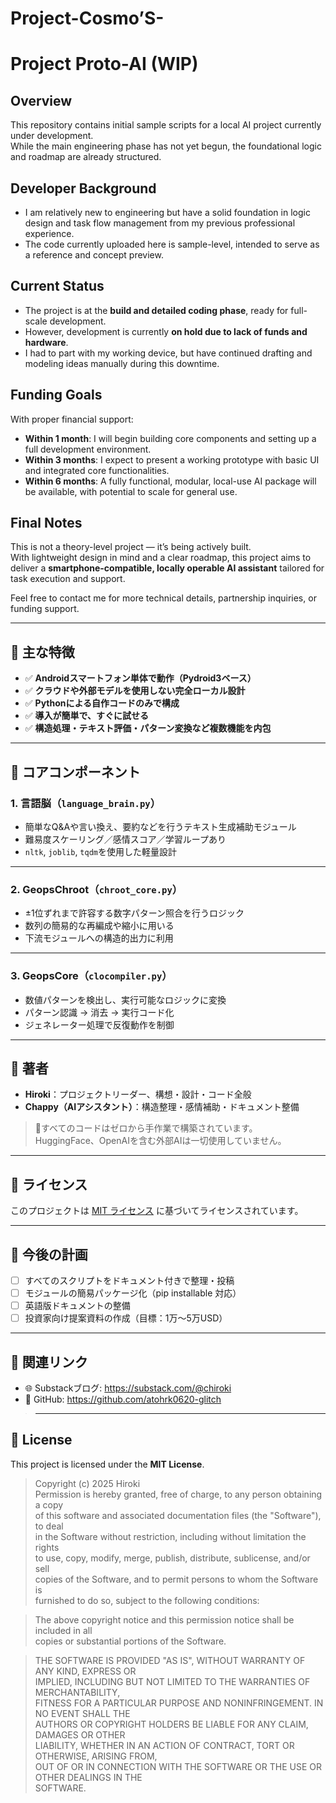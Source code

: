 # Project-Cosmo’S-

# Project Proto-AI (WIP)

## Overview

This repository contains initial sample scripts for a local AI project currently under development.  
While the main engineering phase has not yet begun, the foundational logic and roadmap are already structured.

## Developer Background

- I am relatively new to engineering but have a solid foundation in logic design and task flow management from my previous professional experience.
- The code currently uploaded here is sample-level, intended to serve as a reference and concept preview.

## Current Status

- The project is at the **build and detailed coding phase**, ready for full-scale development.
- However, development is currently **on hold due to lack of funds and hardware**.
- I had to part with my working device, but have continued drafting and modeling ideas manually during this downtime.

## Funding Goals

With proper financial support:
- **Within 1 month**: I will begin building core components and setting up a full development environment.
- **Within 3 months**: I expect to present a working prototype with basic UI and integrated core functionalities.
- **Within 6 months**: A fully functional, modular, local-use AI package will be available, with potential to scale for general use.

## Final Notes

This is not a theory-level project — it’s being actively built.  
With lightweight design in mind and a clear roadmap, this project aims to deliver a **smartphone-compatible, locally operable AI assistant** tailored for task execution and support.

Feel free to contact me for more technical details, partnership inquiries, or funding support.

---

## 🌟 主な特徴

- ✅ **Androidスマートフォン単体で動作（Pydroid3ベース）**
- ✅ **クラウドや外部モデルを使用しない完全ローカル設計**
- ✅ **Pythonによる自作コードのみで構成**
- ✅ **導入が簡単で、すぐに試せる**
- ✅ **構造処理・テキスト評価・パターン変換など複数機能を内包**

---

## 🧩 コアコンポーネント

### 1. 言語脳（`language_brain.py`）

- 簡単なQ&Aや言い換え、要約などを行うテキスト生成補助モジュール
- 難易度スケーリング／感情スコア／学習ループあり
- `nltk`, `joblib`, `tqdm`を使用した軽量設計

---

### 2. GeopsChroot（`chroot_core.py`）

- ±1位ずれまで許容する数字パターン照合を行うロジック
- 数列の簡易的な再編成や縮小に用いる
- 下流モジュールへの構造的出力に利用

---

### 3. GeopsCore（`clocompiler.py`）

- 数値パターンを検出し、実行可能なロジックに変換
- パターン認識 → 消去 → 実行コード化
- ジェネレーター処理で反復動作を制御

---

## 👤 著者

- **Hiroki**：プロジェクトリーダー、構想・設計・コード全般
- **Chappy（AIアシスタント）**：構造整理・感情補助・ドキュメント整備

> 🔸すべてのコードはゼロから手作業で構築されています。  
> HuggingFace、OpenAIを含む外部AIは一切使用していません。

---

## 📜 ライセンス

このプロジェクトは [MIT ライセンス](LICENSE) に基づいてライセンスされています。

---

## 🚀 今後の計画

- [ ] すべてのスクリプトをドキュメント付きで整理・投稿
- [ ] モジュールの簡易パッケージ化（pip installable 対応）
- [ ] 英語版ドキュメントの整備
- [ ] 投資家向け提案資料の作成（目標：1万〜5万USD）

---

## 🔗 関連リンク

- 🌐 Substackブログ: https://substack.com/@chiroki  
- 💾 GitHub: https://github.com/atohrk0620-glitch
>
> ---

## 📜 License

This project is licensed under the **MIT License**.

> Copyright (c) 2025 Hiroki  
> Permission is hereby granted, free of charge, to any person obtaining a copy  
> of this software and associated documentation files (the "Software"), to deal  
> in the Software without restriction, including without limitation the rights  
> to use, copy, modify, merge, publish, distribute, sublicense, and/or sell  
> copies of the Software, and to permit persons to whom the Software is  
> furnished to do so, subject to the following conditions:

> The above copyright notice and this permission notice shall be included in all  
> copies or substantial portions of the Software.

> THE SOFTWARE IS PROVIDED "AS IS", WITHOUT WARRANTY OF ANY KIND, EXPRESS OR  
> IMPLIED, INCLUDING BUT NOT LIMITED TO THE WARRANTIES OF MERCHANTABILITY,  
> FITNESS FOR A PARTICULAR PURPOSE AND NONINFRINGEMENT. IN NO EVENT SHALL THE  
> AUTHORS OR COPYRIGHT HOLDERS BE LIABLE FOR ANY CLAIM, DAMAGES OR OTHER  
> LIABILITY, WHETHER IN AN ACTION OF CONTRACT, TORT OR OTHERWISE, ARISING FROM,  
> OUT OF OR IN CONNECTION WITH THE SOFTWARE OR THE USE OR OTHER DEALINGS IN THE  
> SOFTWARE.
